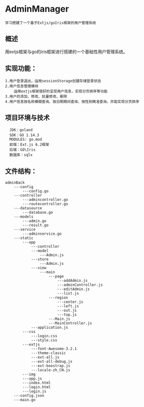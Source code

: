 # AdminManager
    学习搭建了一个基于Extjs/goIris框架的用户管理系统
## 概述
用extjs框架与go的iris框架进行搭建的一个基础性用户管理系统。
## 实现功能：
    1.用户登录退出，运用sessionStorage创建存储登录状态
    2.用户信息管理模块
        运用extjs框架很好的呈现用户信息，实现分页排序等功能
    3.用户的添加、修改、批量修改、删除
    4.用户信息按名称模糊查询、按日期期间查询、按性别精准查询，并能实现分页排序
## 项目环境与技术
      JDK：goland
      SDK：GO 1.14.3
      MODULES: go.mod
      前端：Ext.js 6.2框架
      后端：GO\Iris
      数据库：sqlx
## 文件结构：
    adminBack
        ---config
            ---config.go
        ---controller
            ---admincontroller.go
            ---routecontroller.go
        ---datasource
            ---database.go
        ---models
            ---admin.go
            ---result.go
        ---service
            ---adminservice.go
        ---static
            ---app
                ---controller
                ---model
                    ---Admin.js
                ---store
                    ---Admin.js
                ---view
                    ---main
                        ---page
                            ---addAdmin.js
                            ---adminController.js
                            ---editAdmin.js
                            ---list.js
                        ---region
                            ---center.js
                            ---left.js
                            ---out.js
                            ---top.js
                        ---Main.js
                        ---MainController.js
                ---application.js
            ---css
                ---login.css
                ---style.css
            ---extjs
                ---font-Awesome-3.2.1
                ---theme-classic
                ---ext-all.js
                ---ext-all-debug.js
                ---ext-boostrap.js
                ---locale-zh_CN.js
            ---img
            ---app.js
            ---index.html
            ---login.html
            ---login.js
        ---config.json
        ---main.go
